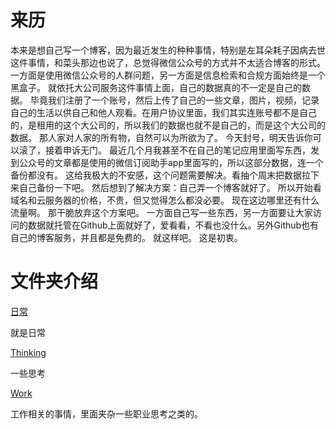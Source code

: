 # 来历
本来是想自己写一个博客，因为最近发生的种种事情，特别是左耳朵耗子因病去世这件事情，和菜头那边也说了，总觉得微信公众号的方式并不太适合博客的形式。
一方面是使用微信公众号的人群问题，另一方面是信息检索和合规方面始终是一个黑盒子。
就依托大公司服务这件事情上面，自己的数据真的不一定是自己的数据。
毕竟我们注册了一个账号，然后上传了自己的一些文章，图片，视频，记录自己的生活以供自己和他人观看。在用户协议里面，我们其实连账号都不是自己的，是租用的这个大公司的，所以我们的数据也就不是自己的，而是这个大公司的数据。
那人家对人家的所有物，自然可以为所欲为了。
今天封号，明天告诉你可以滚了，接着申诉无门。
最近几个月我甚至不在自己的笔记应用里面写东西，发到公众号的文章都是使用的微信订阅助手app里面写的，所以这部分数据，连一个备份都没有。
这给我极大的不安感，这个问题需要解决。看抽个周末把数据拉下来自己备份一下吧。
然后想到了解决方案：自己弄一个博客就好了。
所以开始看域名和云服务器的价格，不贵，但又觉得怎么都没必要。
现在这边哪里还有什么流量啊。
那干脆放弃这个方案吧。
一方面自己写一些东西，另一方面要让大家访问的数据就托管在Github上面就好了，爱看看，不看也没什么。另外Github也有自己的博客服务，并且都是免费的。
就这样吧。
这是初衷。

# 文件夹介绍

[日常](Daily/readme.md)

就是日常

[Thinking](Thinking/readme.md)

一些思考

[Work](Work/readme.md)

工作相关的事情，里面夹杂一些职业思考之类的。